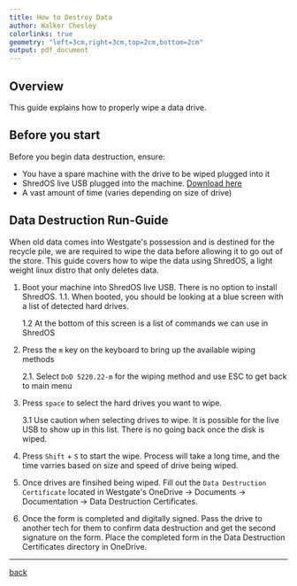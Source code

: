 ```yaml
---
title: How to Destroy Data
author: Walker Chesley
colorlinks: true
geometry: "left=3cm,right=3cm,top=2cm,bottom=2cm"
output: pdf_document
---
```


## Overview

This guide explains how to properly wipe a data drive.

## Before you start

Before you begin data destruction, ensure:

- You have a spare machine with the drive to be wiped plugged into it
- ShredOS live USB plugged into the machine. [Download here](https://github.com/PartialVolume/shredos.x86_64/releases/tag/v2021.08.2_23_x86-64_0.34)
- A vast amount of time (varies depending on size of drive)

## Data Destruction Run-Guide

When old data comes into Westgate's possession and is destined for the recycle pile, we are required to wipe the data before allowing it to go out of the store. This guide covers how to wipe the data using ShredOS, a light weight linux distro that only deletes data. 

1. Boot your machine into ShredOS live USB. There is no option to install ShredOS. 
   1.1. When booted, you should be looking at a blue screen with a list of detected hard drives.

   1.2 At the bottom of this screen is a list of commands we can use in ShredOS

2. Press the `m` key on the keyboard to bring up the available wiping methods

    2.1. Select `DoD 5220.22-m` for the wiping method and use ESC to get back to main menu

3. Press `space` to select the hard drives you want to wipe. 

    3.1 Use caution when selecting drives to wipe. It is possible for the live USB to show up in this list. There is no going back once the disk is wiped. 

4. Press `Shift` + `S` to start the wipe. Process will take a long time, and the time varries based on size and speed of drive being wiped. 

5. Once drives are finsihed being wiped. Fill out the `Data Destruction Certificate` located in Westgate's OneDrive -> Documents -> Documentation -> Data Destruction Certificates. 

6. Once the form is completed and digitally signed. Pass the drive to another tech for them to confirm data destruction and get the second signature on the form. Place the completed form in the Data Destruction Certificates directory in OneDrive. 

---
[back](./README.md)

